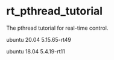 # rt_pthread_tutorial
The pthread tutorial for real-time control.

ubuntu 20.04 5.15.65-rt49

ubuntu 18.04 5.4.19-rt11
